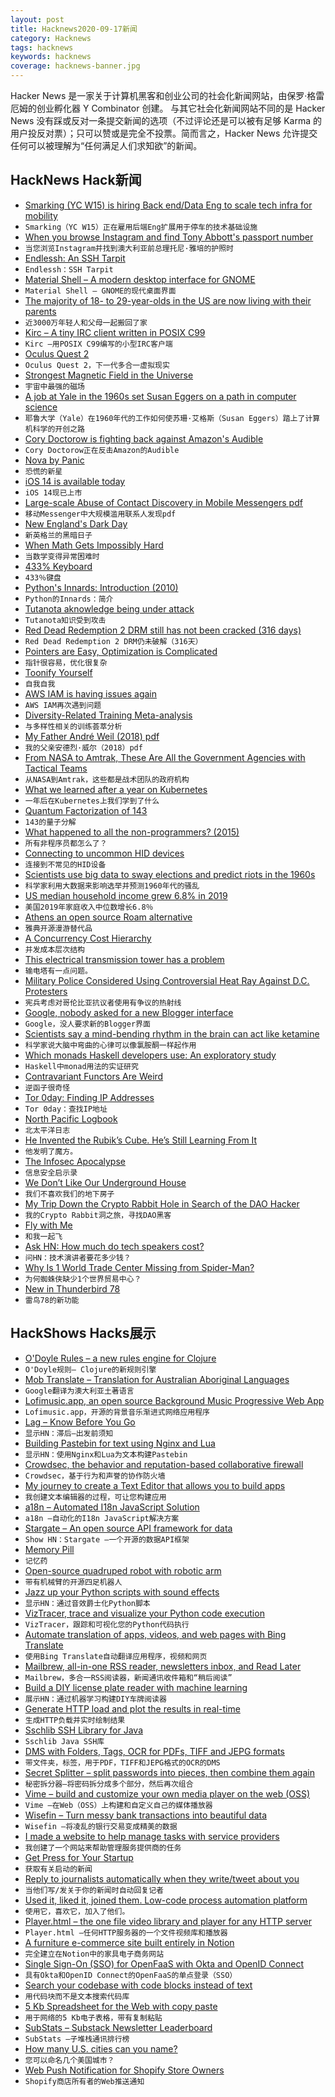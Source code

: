 ```yaml
---
layout: post
title: Hacknews2020-09-17新闻
category: Hacknews
tags: hacknews
keywords: hacknews
coverage: hacknews-banner.jpg
---
```


Hacker News 是一家关于计算机黑客和创业公司的社会化新闻网站，由保罗·格雷厄姆的创业孵化器 Y Combinator 创建。
与其它社会化新闻网站不同的是 Hacker News 没有踩或反对一条提交新闻的选项（不过评论还是可以被有足够 Karma 的用户投反对票）；只可以赞或是完全不投票。简而言之，Hacker News 允许提交任何可以被理解为“任何满足人们求知欲”的新闻。

## HackNews Hack新闻


- [Smarking (YC W15) is hiring Back end/Data Eng to scale tech infra for mobility](https://jobs.lever.co/smarking/65be7a6c-bb60-44a9-9a49-c425f322da3f)
- `Smarking（YC W15）正在雇用后端Eng扩展用于停车的技术基础设施`
- [When you browse Instagram and find Tony Abbott's passport number](https://mango.pdf.zone/finding-former-australian-prime-minister-tony-abbotts-passport-number-on-instagram)
- `当您浏览Instagram并找到澳大利亚前总理托尼·雅培的护照时`
- [Endlessh: An SSH Tarpit](https://github.com/skeeto/endlessh)
- `Endlessh：SSH Tarpit`
- [Material Shell – A modern desktop interface for GNOME](https://material-shell.com/)
- `Material Shell – GNOME的现代桌面界面`
- [The majority of 18- to 29-year-olds in the US are now living with their parents](https://www.axios.com/working-from-parents-home-82414f13-156f-43c2-aafa-733bd7541146.html)
- `近3000万年轻人和父母一起搬回了家`
- [Kirc – A tiny IRC client written in POSIX C99](https://github.com/mcpcpc/kirc)
- `Kirc –用POSIX C99编写的小型IRC客户端`
- [Oculus Quest 2](https://www.oculus.com/blog/introducing-oculus-quest-2-the-next-generation-of-all-in-one-vr-gaming/)
- `Oculus Quest 2，下一代多合一虚拟现实`
- [Strongest Magnetic Field in the Universe](https://www.nanowerk.com/news2/space/newsid=56092.php)
- `宇宙中最强的磁场`
- [A job at Yale in the 1960s set Susan Eggers on a path in computer science](https://egc.yale.edu/how-job-yale-1960s-set-susan-eggers-groundbreaking-path-computer-science)
- `耶鲁大学（Yale）在1960年代的工作如何使苏珊·艾格斯（Susan Eggers）踏上了计算机科学的开创之路`
- [Cory Doctorow is fighting back against Amazon's Audible](https://www.fastcompany.com/90549199/why-this-author-is-taking-a-stand-against-amazons-audiobook-monopoly)
- `Cory Doctorow正在反击Amazon的Audible`
- [Nova by Panic](https://nova.app/)
- `恐慌的新星`
- [iOS 14 is available today](https://www.apple.com/newsroom/2020/09/ios-14-is-available-today/)
- `iOS 14现已上市`
- [Large-scale Abuse of Contact Discovery in Mobile Messengers pdf](https://encrypto.de/papers/HWSDS21.pdf)
- `移动Messenger中大规模滥用联系人发现pdf`
- [New England's Dark Day](https://en.wikipedia.org/wiki/New_England%27s_Dark_Day)
- `新英格兰的黑暗日子`
- [When Math Gets Impossibly Hard](https://www.quantamagazine.org/when-math-gets-impossibly-hard-20200914/)
- `当数学变得异常困难时`
- [433% Keyboard](https://relivesight.com/projects/433/)
- `433％键盘`
- [Python's Innards: Introduction (2010)](https://tech.blog.aknin.name/2010/04/02/pythons-innards-introduction/)
- `Python的Innards：简介`
- [Tutanota aknowledge being under attack](https://www.facebook.com/tutanota/posts/4666783140013399?__tn__=-R)
- `Tutanota知识受到攻击`
- [Red Dead Redemption 2 DRM still has not been cracked (316 days)](https://crackwatch.com/game/red-dead-redemption-2)
- `Red Dead Redemption 2 DRM仍未破解（316天）`
- [Pointers are Easy, Optimization is Complicated](https://blog.metaobject.com/2020/09/pointers-are-easy-optimization-is.html?m=1)
- `指针很容易，优化很复杂`
- [Toonify Yourself](https://toonify.justinpinkney.com/)
- `自我自我`
- [AWS IAM is having issues again](https://twitter.com/RyanGartin/status/1306352941964701696)
- `AWS IAM再次遇到问题`
- [Diversity-Related Training Meta-analysis](https://heterodoxacademy.org/diversity-related-training-what-is-it-good-for/)
- `与多样性相关的训练荟萃分析`
- [My Father André Weil (2018) pdf](https://www.ams.org/journals/notices/201801/rnoti-p54.pdf)
- `我的父亲安德烈·威尔（2018）pdf`
- [From NASA to Amtrak, These Are All the Government Agencies with Tactical Teams](https://www.thedrive.com/the-war-zone/36343/from-nasa-to-amtrak-these-are-all-the-government-agencies-with-tactical-teams)
- `从NASA到Amtrak，这些都是战术团队的政府机构`
- [What we learned after a year on Kubernetes](https://about.gitlab.com/blog/2020/09/16/year-of-kubernetes/)
- `一年后在Kubernetes上我们学到了什么`
- [Quantum Factorization of 143](https://arxiv.org/abs/1111.3726)
- `143的量子分解`
- [What happened to all the non-programmers? (2015)](https://www.benkuhn.net/nonprog/)
- `所有非程序员都怎么了？ `
- [Connecting to uncommon HID devices](https://web.dev/hid/)
- `连接到不常见的HID设备`
- [Scientists use big data to sway elections and predict riots in the 1960s](https://www.nature.com/articles/d41586-020-02607-8)
- `科学家利用大数据来影响选举并预测1960年代的骚乱`
- [US median household income grew 6.8% in 2019](https://www.census.gov/library/publications/2020/demo/p60-270.html)
- `美国2019年家庭收入中位数增长6.8％`
- [Athens an open source Roam alternative](https://github.com/athensresearch/athens)
- `雅典开源漫游替代品`
- [A Concurrency Cost Hierarchy](https://travisdowns.github.io/blog/2020/07/06/concurrency-costs.html)
- `并发成本层次结构`
- [This electrical transmission tower has a problem](https://twitter.com/tubetimeus/status/1306359385656946688)
- `输电塔有一点问题。`
- [Military Police Considered Using Controversial Heat Ray Against D.C. Protesters](https://www.npr.org/2020/09/16/913748800/military-police-leaders-weighed-deploying-heat-ray-against-d-c-protesters)
- `宪兵考虑对哥伦比亚抗议者使用有争议的热射线`
- [Google, nobody asked for a new Blogger interface](https://tenfourfox.blogspot.com/2020/08/google-nobody-asked-for-new-blogger.html)
- `Google，没人要求新的Blogger界面`
- [Scientists say a mind-bending rhythm in the brain can act like ketamine](https://www.npr.org/sections/health-shots/2020/09/16/913565163/scientists-discover-way-to-induce-altered-state-of-mind-without-drugs)
- `科学家说大脑中弯曲的心律可以像氯胺酮一样起作用`
- [Which monads Haskell developers use: An exploratory study](https://www.sciencedirect.com/science/article/pii/S0167642320301313)
- `Haskell中monad用法的实证研究`
- [Contravariant Functors Are Weird](https://sanj.ink/posts/2020-06-13-contravariant-functors-are-weird.html)
- `逆函子很奇怪`
- [Tor 0day: Finding IP Addresses](https://www.hackerfactor.com/blog/index.php?/archives/896-Tor-0day-Finding-IP-Addresses.html)
- `Tor 0day：查找IP地址`
- [North Pacific Logbook](https://100r.co/site/north_pacific_logbook.html)
- `北太平洋日志`
- [He Invented the Rubik’s Cube. He’s Still Learning From It](https://www.nytimes.com/2020/09/16/books/erno-rubik-rubiks-cube-inventor-cubed.html)
- `他发明了魔方。`
- [The Infosec Apocalypse](https://blog.rickasaurus.com/2020/08/31/The-Infosec-Apocalypse.html)
- `信息安全启示录`
- [We Don’t Like Our Underground House](https://dengarden.com/misc/The-Pitfalls-of-an-Underground-House)
- `我们不喜欢我们的地下房子`
- [My Trip Down the Crypto Rabbit Hole in Search of the DAO Hacker](https://www.bloomberg.com/news/articles/2020-09-16/a-trip-down-the-crypto-rabbit-hole-in-search-of-the-dao-hacker)
- `我的Crypto Rabbit洞之旅，寻找DAO黑客`
- [Fly with Me](https://aeon.co/essays/digital-culture-built-on-the-seamless-speed-of-the-jet-age)
- `和我一起飞`
- [Ask HN: How much do tech speakers cost?](item?id=24502066)
- `问HN：技术演讲者要花多少钱？`
- [Why Is 1 World Trade Center Missing from Spider-Man?](https://www.stevenbuccini.com/why-1wtc-isnt-in-spiderman)
- `为何蜘蛛侠缺少1个世界贸易中心？`
- [New in Thunderbird 78](https://www.thunderbird.net/thunderbird/78.0/whatsnew/?locale=en-GB&version=78.2.2&channel=release&os=%OS%&buildid=%APPBUILDID%&oldversion=68.12.0)
- `雷鸟78的新功能`


## HackShows Hacks展示

- [ O'Doyle Rules – a new rules engine for Clojure](https://github.com/oakes/odoyle-rules)
- `O'Doyle规则– Clojure的新规则引擎`
- [ Mob Translate – Translation for Australian Aboriginal Languages](https://mobtranslate.com)
- `Google翻译为澳大利亚土著语言`
- [ Lofimusic.app, an open source Background Music Progressive Web App](https://lofimusic.app)
- `Lofimusic.app，开源的背景音乐渐进式网络应用程序`
- [ Lag – Know Before You Go](https://lag.app)
- `显示HN：滞后–出发前须知`
- [ Building Pastebin for text using Nginx and Lua](https://usamaejaz.com/nginx-lua-pastebin/)
- `显示HN：使用Nginx和Lua为文本构建Pastebin`
- [ Crowdsec, the behavior and reputation-based collaborative firewall](https://crowdsec.net/2020/09/10/crowdsec-the-community-powered-firewall/)
- `Crowdsec，基于行为和声誉的协作防火墙`
- [ My journey to create a Text Editor that allows you to build apps](https://zecoda.com/about)
- `我创建文本编辑器的过程，可让您构建应用`
- [ a18n – Automated I18n JavaScript Solution](https://github.com/FallenMax/a18n)
- `a18n –自动化的I18n JavaScript解决方案`
- [ Stargate – An open source API framework for data](https://stargate.io/2020/09/14/init-stargate.html)
- `Show HN：Stargate –一个开源的数据API框架`
- [ Memory Pill](https://www.hackster.io/nickbild/memory-pill-9f6b2e)
- `记忆药`
- [ Open-source quadruped robot with robotic arm](https://github.com/nicrusso7/rex-gym#robotic-arm)
- `带有机械臂的开源四足机器人`
- [ Jazz up your Python scripts with sound effects](https://github.com/sangarshanan/jazzit)
- `显示HN：通过音效爵士化Python脚本`
- [ VizTracer, trace and visualize your Python code execution](https://github.com/gaogaotiantian/viztracer)
- `VizTracer，跟踪和可视化您的Python代码执行`
- [ Automate translation of apps, videos, and web pages with Bing Translate](https://hotpot.ai/file-translator)
- `使用Bing Translate自动翻译应用程序，视频和网页`
- [ Mailbrew, all-in-one RSS reader, newsletters inbox, and Read Later](https://mailbrew.com/?ref=hn)
- `Mailbrew，多合一RSS阅读器，新闻通讯收件箱和“稍后阅读”`
- [ Build a DIY license plate reader with machine learning](https://github.com/cortexlabs/cortex/tree/master/examples/tensorflow/license-plate-reader)
- `展示HN：通过机器学习构建DIY车牌阅读器`
- [ Generate HTTP load and plot the results in real-time](https://github.com/nakabonne/ali)
- `生成HTTP负载并实时绘制结果`
- [ Sschlib SSH Library for Java](https://github.com/sschlib/sschlib)
- `Sschlib Java SSH库`
- [ DMS with Folders, Tags, OCR for PDFs, TIFF and JEPG formats](https://github.com/ciur/papermerge)
- `带文件夹，标签，用于PDF，TIFF和JEPG格式的OCR的DMS`
- [ Secret Splitter – split passwords into pieces, then combine them again](https://www.securilla.com/secret-splitter)
- `秘密拆分器–将密码拆分成多个部分，然后再次组合`
- [ Vime – build and customize your own media player on the web (OSS)](https://github.com/vime-js/vime)
- `Vime –在Web（OSS）上构建和自定义自己的媒体播放器`
- [ Wisefin – Turn messy bank transactions into beautiful data](https://wisefin.ai/)
- `Wisefin –将凌乱的银行交易变成精美的数据`
- [ I made a website to help manage tasks with service providers](https://www.swair.app)
- `我创建了一个网站来帮助管理服务提供商的任务`
- [ Get Press for Your Startup](https://MeanSheep.com)
- `获取有关启动的新闻`
- [ Reply to journalists automatically when they write/tweet about you](http://meansheep.com)
- `当他们写/发关于你的新闻时自动回复记者`
- [ Used it, liked it, joined them. Low-code process automation platform](http://neaktor.com)
- `使用它，喜欢它，加入了他们。`
- [ Player.html – the one file video library and player for any HTTP server](https://github.com/pseudosavant/player.html)
- `Player.html –任何HTTP服务器的一个文件视频库和播放器`
- [ A furniture e-commerce site built entirely in Notion](https://mixandmatch.me)
- `完全建立在Notion中的家具电子商务网站`
- [ Single Sign-On (SSO) for OpenFaaS with Okta and OpenID Connect](https://www.openfaas.com/blog/openfaas-oidc-okta/)
- `具有Okta和OpenID Connect的OpenFaaS的单点登录（SSO）`
- [ Search your codebase with code blocks instead of text](https://sourcescape.io)
- `用代码块而不是文本搜索代码库`
- [ 5 Kb Spreadsheet for the Web with copy paste](https://renanlecaro.github.io/importabular/)
- `用于网络的5 Kb电子表格，带有复制粘贴`
- [ SubStats – Substack Newsletter Leaderboard](https://substats.actionably.com/)
- `SubStats –子堆栈通讯排行榜`
- [ How many U.S. cities can you name?](https://iafisher.com/projects/cities/usa)
- `您可以命名几个美国城市？`
- [ Web Push Notification for Shopify Store Owners](item?id=24502096)
- `Shopify商店所有者的Web推送通知`

